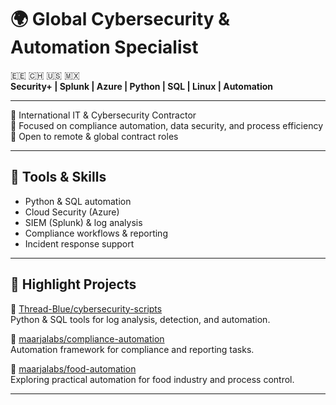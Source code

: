 # 🌍 Global Cybersecurity & Automation Specialist  

🇪🇪 🇨🇭 🇺🇸 🇲🇽  
**Security+ | Splunk | Azure | Python | SQL | Linux | Automation**  

---

🔹 International IT & Cybersecurity Contractor  
🔹 Focused on compliance automation, data security, and process efficiency  
🔹 Open to remote & global contract roles  

---

## 🔧 Tools & Skills  
- Python & SQL automation  
- Cloud Security (Azure)  
- SIEM (Splunk) & log analysis  
- Compliance workflows & reporting  
- Incident response support  

---

## 🚀 Highlight Projects  

🔹 [Thread-Blue/cybersecurity-scripts](https://github.com/Thread-Blue/cybersecurity-scripts)  
Python & SQL tools for log analysis, detection, and automation.  

🔹 [maarjalabs/compliance-automation](https://github.com/maarjalabs/compliance-automation)  
Automation framework for compliance and reporting tasks.  

🔹 [maarjalabs/food-automation](https://github.com/maarjalabs/food-automation)  
Exploring practical automation for food industry and process control.  

---
